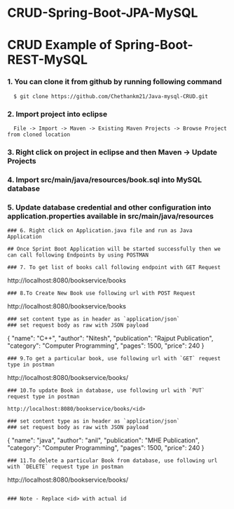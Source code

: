 # CRUD-Spring-Boot-JPA-MySQL

# CRUD Example of Spring-Boot-REST-MySQL

### 1. You can clone it from github by running following command

```
  $ git clone https://github.com/Chethankm21/Java-mysql-CRUD.git
```

### 2. Import project into eclipse
```
  File -> Import -> Maven -> Existing Maven Projects -> Browse Project from cloned location
```
### 3. Right click on project in eclipse and then Maven -> Update Projects 

### 4. Import src/main/java/resources/book.sql into MySQL database

### 5. Update database credential and other configuration into application.properties available in src/main/java/resources


```
### 6. Right click on Application.java file and run as Java Application

## Once Sprint Boot Application will be started successfully then we 
can call following Endpoints by using POSTMAN

### 7. To get list of books call following endpoint with GET Request
```
  http://localhost:8080/bookservice/books
```
### 8.To Create New Book use following url with POST Request
```
  http://localhost:8080/bookservice/books
```
### set content type as in header as `application/json`
### set request body as raw with JSON payload
```
  {
    "name": "C++",
    "author": "Nitesh",
    "publication": "Rajput Publication",
    "category": "Computer Programming",
    "pages": 1500,
    "price": 240
  }

```
### 9.To get a particular book, use following url with `GET` request type in postman
```
  http://localhost:8080/bookservice/books/<id>
```
### 10.To update Book in database, use following url with `PUT` request type in postman
```
	http://localhost:8080/bookservice/books/<id>
```
### set content type as in header as `application/json`
### set request body as raw with JSON payload

```
 {
    "name": "java",
    "author": "anil",
    "publication": "MHE Publication",
    "category": "Computer Programming",
    "pages": 1500,
    "price": 240
  }
```
### 11.To delete a particular Book from database, use following url with `DELETE` request type in postman
```
  http://localhost:8080/bookservice/books/<id>
```

### Note - Replace <id> with actual id 

